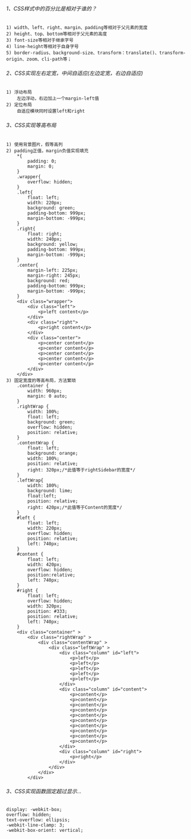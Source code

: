 ###### 1、CSS样式中的百分比是相对于谁的？     
	1) width、left、right、margin、padding等相对于父元素的宽度
	2) height、top、bottom等相对于父元素的高度
	3) font-size等相对于继承字号
	4) line-height等相对于自身字号
	5) border-radius、background-size、transform：translate()、transform-origin、zoom、cli-path等；

###### 2、CSS实现左右定宽，中间自适应(左边定宽，右边自适应)
	1) 浮动布局
		左边浮动，右边加上一个margin-left值
	2) 定位布局
	 	自适应模块同时设置left和right

###### 3、CSS实现等高布局
	1) 使用背景图片，假等高列
	2) padding正值，margin负值实现填充
		*{
			padding: 0;
			margin: 0;
		}
		.wrapper{
			overflow: hidden;
		}
		.left{
			float: left;
			width: 220px;
			background: green;
			padding-bottom: 999px;
			margin-bottom: -999px;
		}
		.right{
			float: right;
			width: 240px;
			background: yellow;
			padding-bottom: 999px;
			margin-bottom: -999px;
		}
		.center{
			margin-left: 225px;
			margin-right: 245px;
			background: red;
			padding-bottom: 999px;
			margin-bottom: -999px;
		}
		<div class="wrapper">
			<div class="left">
				<p>left content</p>
			</div>
			<div class="right">
				<p>right content</p>
			</div>
			<div class="center">
				<p>center content</p>
				<p>center content</p>
				<p>center content</p>
				<p>center content</p>
				<p>center content</p>
			</div>
		</div>		
	3) 固定宽度的等高布局，方法繁琐
		.container {
			width: 960px;
			margin: 0 auto;
		}
		.rightWrap {
			width: 100%;
			float: left;
			background: green;
			overflow: hidden;
			position: relative;
		}
		.contentWrap {
			float: left;
			background: orange;
			width: 100%;
			position: relative;
			right: 320px;/*此值等于rightSidebar的宽度*/
		}
		.leftWrap{
			width: 100%;
			background: lime;
			float:left;
			position: relative;
			right: 420px;/*此值等于Content的宽度*/
		}
		#left {
			float: left;
			width: 220px;
			overflow: hidden;
			position: relative;
			left: 740px;
		}
		#content {
			float: left;
			width: 420px;
			overflow: hidden;
			position:relative;
			left: 740px;
		}
		#right {
			float: left;
			overflow: hidden;
			width: 320px;
			position: #333;
			position: relative;
			left: 740px;
		}
		<div class="container" >
			<div class="rightWrap" >
				<div class="contentWrap" >
					<div class="leftWrap" >
						<div class="column" id="left">
							<p>left</p>
							<p>left</p>
							<p>left</p>
							<p>left</p>
							<p>left</p>
						</div>
						<div class="column" id="content">
							<p>content</p>
							<p>content</p>
							<p>content</p>
							<p>content</p>
							<p>content</p>
							<p>content</p>
							<p>content</p>
							<p>content</p>
							<p>content</p>
							<p>content</p>
						</div>
						<div class="column" id="right">
							<p>right</p>
						</div>
					</div>
				</div>
			</div>
		
		
###### 3、CSS实现函数固定超过显示...    
	display: -webkit-box;
	overflow: hidden;
	text-overflow: ellipsis;
	-webkit-line-clamp: 3;
	-webkit-box-orient: vertical;
